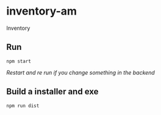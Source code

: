 # inventory-am

Inventory

## Run

`npm start`

_Restart and re run if you change something in the backend_


## Build a installer and exe

`npm run dist`